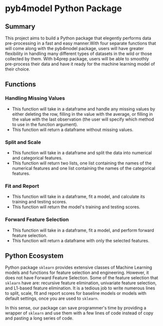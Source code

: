 # pyb4model Python Package

## Summary
This project aims to build a Python package that elegently performs data pre-processing in a fast and easy manner.With four separate functions that will come along with the pyb4model package, users will have greater flexibility in handling many different types of datasets in the wild or those collected by them. With b4prep package, users will be able to smoothly pre-process their data and have it ready for the machine learning model of their choice.

## Functions
### Handling Missing Values
- This function will take in a dataframe and handle any missing values by either deleting the row, filling in the value with the average, or filling in the value with the last observation (the user will specify which method to use in the function argument).
- This function will return a dataframe without missing values.

### Split and Scale
- This function will take in a dataframe and split the data into numerical and categorical features.
- This function will return two lists, one list containing the names of the numerical features and one list containing the names of the categorical features.

### Fit and Report
- This function will take in a dataframe, fit a model, and calculate its training and testing scores.
- This function will return the model's training and testing scores.

### Forward Feature Selection
- This function will take in a dataframe, fit a model, and perform forward feature selection.
- This function will return a dataframe with only the selected features.

## Python Ecosystem

Python package `sklearn` provides extensive classes of Machine Learning models and functions for feature selection and engineering. However, it does not have Forward Feature Selection. Some of the feature selection that `sklearn` have are: recursive feature elimination, univariate feature selection, and L1-based feature elimination. It is a tedious job to write numerous lines to split, scale, fit and report scores for baseline models or models with default settings, once you are used to `sklearn`. 

In this sense, our package can save programmer's time by providing a wrapper of `sklearn` and use them with a few lines of code instead of copy and pasting a long series of code.
